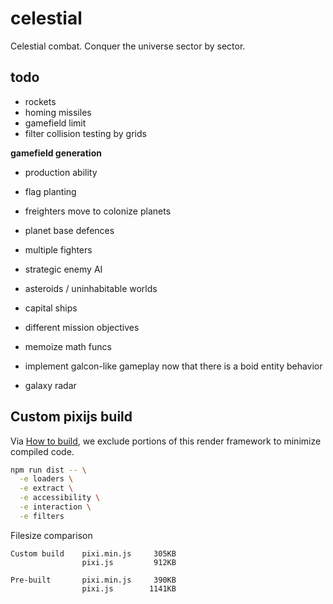 # celestial

Celestial combat. Conquer the universe sector by sector.

## todo

- rockets
- homing missiles
- gamefield limit
- filter collision testing by grids

**gamefield generation**
- production ability
- flag planting
- freighters move to colonize planets
- planet base defences

- multiple fighters
- strategic enemy AI
- asteroids / uninhabitable worlds
- capital ships
- different mission objectives
- memoize math funcs
- implement galcon-like gameplay now that there is a boid entity behavior
- galaxy radar

## Custom pixijs build

Via [How to build](https://github.com/pixijs/pixi.js#how-to-build), we exclude
portions of this render framework to minimize compiled code.

```bash
npm run dist -- \
  -e loaders \
  -e extract \
  -e accessibility \
  -e interaction \
  -e filters
```

Filesize comparison

```
Custom build    pixi.min.js     305KB
                pixi.js         912KB

Pre-built       pixi.min.js     390KB
                pixi.js        1141KB

```
